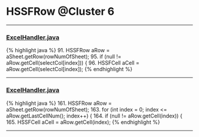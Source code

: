# HSSFRow @Cluster 6

***

### [ExcelHandler.java](https://searchcode.com/codesearch/view/71586384/)
{% highlight java %}
91. HSSFRow aRow = aSheet.getRow(rowNumOfSheet);
95.   if (null != aRow.getCell(selectCol[index])) {
96.     HSSFCell aCell = aRow.getCell(selectCol[index]);
{% endhighlight %}

***

### [ExcelHandler.java](https://searchcode.com/codesearch/view/71586384/)
{% highlight java %}
161. HSSFRow aRow = aSheet.getRow(rowNumOfSheet);
163. for (int index = 0; index <= aRow.getLastCellNum(); index++) {
164.   if (null != aRow.getCell(index)) {
165.     HSSFCell aCell = aRow.getCell(index);
{% endhighlight %}

***

